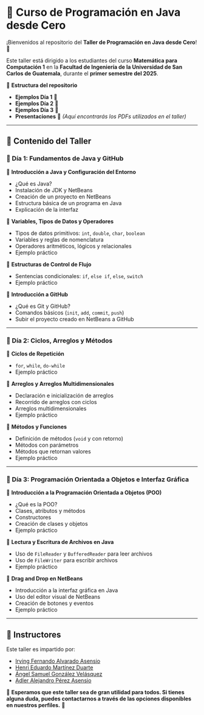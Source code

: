 # 📌 Curso de Programación en Java desde Cero

¡Bienvenidos al repositorio del **Taller de Programación en Java desde Cero**! 🚀

Este taller está dirigido a los estudiantes del curso **Matemática para Computación 1** en la **Facultad de Ingeniería de la Universidad de San Carlos de Guatemala**, durante el **primer semestre del 2025**.

📁 **Estructura del repositorio**

- **Ejemplos Día 1** 🏁
- **Ejemplos Día 2** 🔄
- **Ejemplos Día 3** 🎯
- **Presentaciones** 📑 _(Aquí encontrarás los PDFs utilizados en el taller)_

---

## 📅 Contenido del Taller

### 🏁 Día 1: Fundamentos de Java y GitHub

🔹 **Introducción a Java y Configuración del Entorno**
- ¿Qué es Java?
- Instalación de JDK y NetBeans
- Creación de un proyecto en NetBeans
- Estructura básica de un programa en Java
- Explicación de la interfaz

🔹 **Variables, Tipos de Datos y Operadores**
- Tipos de datos primitivos: `int`, `double`, `char`, `boolean`
- Variables y reglas de nomenclatura
- Operadores aritméticos, lógicos y relacionales
- Ejemplo práctico

🔹 **Estructuras de Control de Flujo**
- Sentencias condicionales: `if`, `else if`, `else`, `switch`
- Ejemplo práctico

🔹 **Introducción a GitHub**
- ¿Qué es Git y GitHub?
- Comandos básicos (`init`, `add`, `commit`, `push`)
- Subir el proyecto creado en NetBeans a GitHub

---

### 🔄 Día 2: Ciclos, Arreglos y Métodos

🔹 **Ciclos de Repetición**
- `for`, `while`, `do-while`
- Ejemplo práctico

🔹 **Arreglos y Arreglos Multidimensionales**
- Declaración e inicialización de arreglos
- Recorrido de arreglos con ciclos
- Arreglos multidimensionales
- Ejemplo práctico

🔹 **Métodos y Funciones**
- Definición de métodos (`void` y con retorno)
- Métodos con parámetros
- Métodos que retornan valores
- Ejemplo práctico

---

### 🎯 Día 3: Programación Orientada a Objetos e Interfaz Gráfica

🔹 **Introducción a la Programación Orientada a Objetos (POO)**
- ¿Qué es la POO?
- Clases, atributos y métodos
- Constructores
- Creación de clases y objetos
- Ejemplo práctico

🔹 **Lectura y Escritura de Archivos en Java**
- Uso de `FileReader` y `BufferedReader` para leer archivos
- Uso de `FileWriter` para escribir archivos
- Ejemplo práctico

🔹 **Drag and Drop en NetBeans**
- Introducción a la interfaz gráfica en Java
- Uso del editor visual de NetBeans
- Creación de botones y eventos
- Ejemplo práctico

---

## 👥 Instructores

Este taller es impartido por:

- [Irving Fernando Alvarado Asensio](https://github.com/Fercho9134) 
- [Henri Eduardo Martínez Duarte](https://github.com/Hersmd)
- [Ángel Samuel González Velásquez](https://github.com/AngelSGonza2107) 
- [Adler Alejandro Pérez Asensio](https://github.com/AlejandroPA21) 

📌 **Esperamos que este taller sea de gran utilidad para todos. Si tienes alguna duda, puedes contactarnos a través de las opciones disponibles en nuestros perfiles.** 🚀

